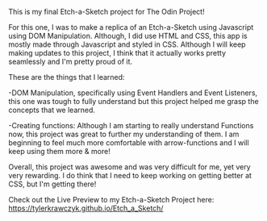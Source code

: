 This is my final Etch-a-Sketch project for The Odin Project!

For this one, I was to make a replica of an Etch-a-Sketch using Javascript using DOM Manipulation. Although, I did use HTML and CSS, this app is mostly made through Javascript and styled in CSS. Although I will keep making updates to this project, I think that it actually works pretty seamlessly and I'm pretty proud of it. 

These are the things that I learned:

-DOM Manipulation, specifically using Event Handlers and Event Listeners, this one was tough to fully understand but this project helped me grasp the concepts that we learned. 

-Creating functions: Although I am starting to really understand Functions now, this project was great to further my understanding of them. I am beginning to feel much more comfortable with arrow-functions and I will keep using them more & more!

Overall, this project was awesome and was very difficult for me, yet very very rewarding. I do think that I need to keep working on getting better at CSS, but I'm getting there!


Check out the Live Preview to my Etch-a-Sketch Project here: https://tylerkrawczyk.github.io/Etch_a_Sketch/
